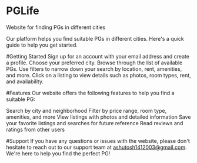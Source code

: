 # PGLife
Website for finding PGs in different cities

Our platform helps you find suitable PGs in different cities. Here's a quick guide to help you get started.

#Getting Started
Sign up for an account with your email address and create a profile.
Choose your preferred city.
Browse through the list of available PGs.
Use filters to narrow down your search by location, rent, amenities, and more.
Click on a listing to view details such as photos, room types, rent, and availability.

#Features
Our website offers the following features to help you find a suitable PG:

Search by city and neighborhood
Filter by price range, room type, amenities, and more
View listings with photos and detailed information
Save your favorite listings and searches for future reference
Read reviews and ratings from other users

#Support
If you have any questions or issues with the website, please don't hesitate to reach out to our support team at ashutosh1412003@gmail.com. We're here to help you find the perfect PG!
